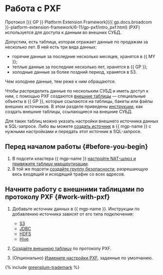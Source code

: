 # Работа с PXF

Протокол [{{ GP }} Platform Extension Framework]({{ gp.docs.broadcom }}-platform-extension-framework/6-11/gp-pxf/intro_pxf.html) (PXF) используется для доступа к данным во внешних СУБД.

Допустим, есть таблица, которая отражает данные по продажам за несколько лет. В ней есть три вида данных:

* горячие данные за последние несколько месяцев, хранятся в {{ MY }};
* теплые данные за последние несколько лет, хранятся в {{ GP }};
* холодные данные за более поздний период, хранятся в S3.

Чем холоднее данные, тем реже к ним обращаются.

Чтобы распределить данные по нескольким СУБД и иметь доступ к ним, с помощью PXF создаются [внешние таблицы](../concepts/external-tables.md) — специальные объекты в {{ GP }}, которые ссылаются на таблицы, бакеты или файлы внешних источников. В этом разделе приведены [инструкции](#work-with-pxf), как создать внешние таблицы, ссылающиеся на внешние СУБД.

Для таких таблиц можно указать настройки внешнего источника данных в SQL-запросе. Либо вы можете [создать источник](#work-with-pxf) в {{ mgp-name }} с нужными настройками и передать этот источник в SQL-запросе.


## Перед началом работы {#before-you-begin}

1. В подсети кластера {{ mgp-name }} [настройте NAT-шлюз и привяжите таблицу маршрутизации](../../vpc/operations/create-nat-gateway.md).
1. В той же подсети [создайте группу безопасности](../../vpc/operations/security-group-create.md), разрешающую весь входящий и исходящий трафик со всех адресов.


## Начните работу с внешними таблицами по протоколу PXF {#work-with-pxf}

1. Добавьте источник данных в {{ mgp-name }}. Инструкции по добавлению источника зависят от его типа подключения:

    * [S3](pxf/create-s3-source.md)
    * [JDBC](pxf/create-jdbc-source.md)
    * [HDFS](pxf/create-hdfs-source.md)
    * [Hive](pxf/create-hive-source.md)

1. [Создайте внешнюю таблицу](pxf/create-table.md) по протоколу PXF.

1. (Опционально) [Измените настройки PXF](./pxf/settings.md), заданные по умолчанию.

{% include [greenplum-trademark](../../_includes/mdb/mgp/trademark.md) %}
